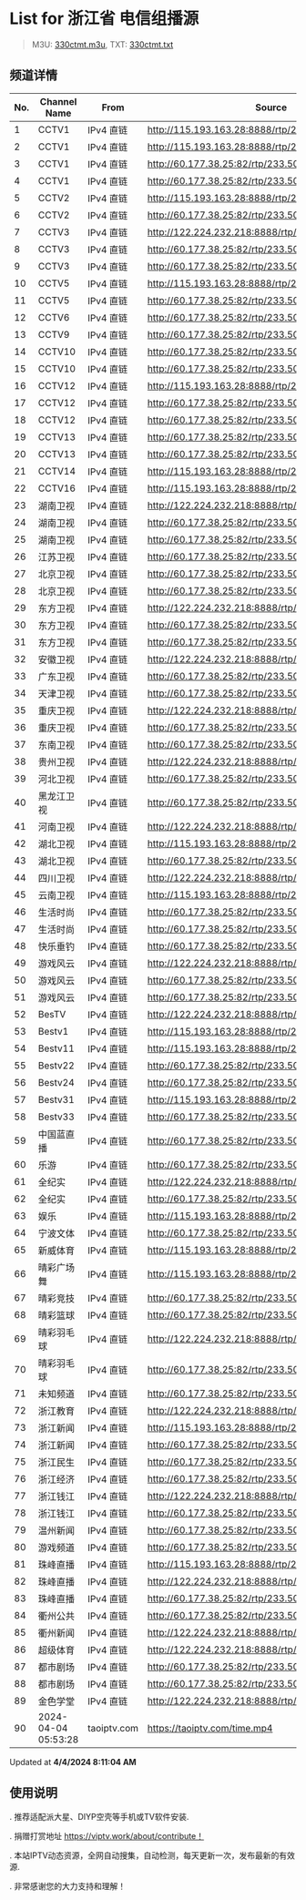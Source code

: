 # List for **浙江省 电信组播源**

> M3U: [330ctmt.m3u](/330ctmt.m3u), TXT: [330ctmt.txt](/txt/330ctmt.txt)

## 频道详情

| No. | Channel Name | From | Source |
| --- | ------------ | ---- | ------ |
| 1 | CCTV1 | IPv4 直链 | <http://115.193.163.28:8888/rtp/233.50.200.130:5140> |
| 2 | CCTV1 | IPv4 直链 | <http://115.193.163.28:8888/rtp/233.50.200.143:5140> |
| 3 | CCTV1 | IPv4 直链 | <http://60.177.38.25:82/rtp/233.50.200.247:5140> |
| 4 | CCTV1 | IPv4 直链 | <http://60.177.38.25:82/rtp/233.50.201.222:5140> |
| 5 | CCTV2 | IPv4 直链 | <http://115.193.163.28:8888/rtp/233.50.201.119:5140> |
| 6 | CCTV2 | IPv4 直链 | <http://60.177.38.25:82/rtp/233.50.200.100:5140> |
| 7 | CCTV3 | IPv4 直链 | <http://122.224.232.218:8888/rtp/233.50.201.196:5140> |
| 8 | CCTV3 | IPv4 直链 | <http://60.177.38.25:82/rtp/233.50.200.107:5140> |
| 9 | CCTV3 | IPv4 直链 | <http://60.177.38.25:82/rtp/233.50.201.196:5140> |
| 10 | CCTV5 | IPv4 直链 | <http://115.193.163.28:8888/rtp/233.50.201.197:5140> |
| 11 | CCTV5 | IPv4 直链 | <http://60.177.38.25:82/rtp/233.50.200.108:5140> |
| 12 | CCTV6 | IPv4 直链 | <http://60.177.38.25:82/rtp/233.50.200.109:5140> |
| 13 | CCTV9 | IPv4 直链 | <http://60.177.38.25:82/rtp/233.50.201.121:5140> |
| 14 | CCTV10 | IPv4 直链 | <http://60.177.38.25:82/rtp/233.50.200.22:5140> |
| 15 | CCTV10 | IPv4 直链 | <http://60.177.38.25:82/rtp/233.50.201.122:5140> |
| 16 | CCTV12 | IPv4 直链 | <http://115.193.163.28:8888/rtp/233.50.200.21:5140> |
| 17 | CCTV12 | IPv4 直链 | <http://60.177.38.25:82/rtp/233.50.200.21:5140> |
| 18 | CCTV12 | IPv4 直链 | <http://60.177.38.25:82/rtp/233.50.201.123:5140> |
| 19 | CCTV13 | IPv4 直链 | <http://60.177.38.25:82/rtp/233.50.200.111:5140> |
| 20 | CCTV13 | IPv4 直链 | <http://60.177.38.25:82/rtp/233.50.201.246:5140> |
| 21 | CCTV14 | IPv4 直链 | <http://115.193.163.28:8888/rtp/233.50.200.20:5140> |
| 22 | CCTV16 | IPv4 直链 | <http://115.193.163.28:8888/rtp/233.50.200.112:5140> |
| 23 | 湖南卫视 | IPv4 直链 | <http://122.224.232.218:8888/rtp/233.50.200.190:5140> |
| 24 | 湖南卫视 | IPv4 直链 | <http://60.177.38.25:82/rtp/233.50.200.190:5140> |
| 25 | 湖南卫视 | IPv4 直链 | <http://60.177.38.25:82/rtp/233.50.201.103:5140> |
| 26 | 江苏卫视 | IPv4 直链 | <http://60.177.38.25:82/rtp/233.50.201.106:5140> |
| 27 | 北京卫视 | IPv4 直链 | <http://60.177.38.25:82/rtp/233.50.200.179:5140> |
| 28 | 北京卫视 | IPv4 直链 | <http://60.177.38.25:82/rtp/233.50.201.107:5140> |
| 29 | 东方卫视 | IPv4 直链 | <http://122.224.232.218:8888/rtp/233.50.201.125:5140> |
| 30 | 东方卫视 | IPv4 直链 | <http://60.177.38.25:82/rtp/233.50.200.146:5140> |
| 31 | 东方卫视 | IPv4 直链 | <http://60.177.38.25:82/rtp/233.50.201.125:5140> |
| 32 | 安徽卫视 | IPv4 直链 | <http://122.224.232.218:8888/rtp/233.50.201.113:5140> |
| 33 | 广东卫视 | IPv4 直链 | <http://60.177.38.25:82/rtp/233.50.200.187:5140> |
| 34 | 天津卫视 | IPv4 直链 | <http://60.177.38.25:82/rtp/233.50.201.104:5140> |
| 35 | 重庆卫视 | IPv4 直链 | <http://122.224.232.218:8888/rtp/233.50.201.143:5140> |
| 36 | 重庆卫视 | IPv4 直链 | <http://60.177.38.25:82/rtp/233.50.201.143:5140> |
| 37 | 东南卫视 | IPv4 直链 | <http://60.177.38.25:82/rtp/233.50.201.146:5140> |
| 38 | 贵州卫视 | IPv4 直链 | <http://122.224.232.218:8888/rtp/233.50.201.142:5140> |
| 39 | 河北卫视 | IPv4 直链 | <http://60.177.38.25:82/rtp/233.50.200.105:5140> |
| 40 | 黑龙江卫视 | IPv4 直链 | <http://60.177.38.25:82/rtp/233.50.201.115:5140> |
| 41 | 河南卫视 | IPv4 直链 | <http://122.224.232.218:8888/rtp/233.50.201.144:5140> |
| 42 | 湖北卫视 | IPv4 直链 | <http://115.193.163.28:8888/rtp/233.50.201.114:5140> |
| 43 | 湖北卫视 | IPv4 直链 | <http://60.177.38.25:82/rtp/233.50.200.147:5140> |
| 44 | 四川卫视 | IPv4 直链 | <http://122.224.232.218:8888/rtp/233.50.201.139:5140> |
| 45 | 云南卫视 | IPv4 直链 | <http://115.193.163.28:8888/rtp/233.50.200.115:5140> |
| 46 | 生活时尚 | IPv4 直链 | <http://60.177.38.25:82/rtp/233.50.200.15:5140> |
| 47 | 生活时尚 | IPv4 直链 | <http://60.177.38.25:82/rtp/233.50.201.187:5140> |
| 48 | 快乐垂钓 | IPv4 直链 | <http://60.177.38.25:82/rtp/233.50.200.123:5140> |
| 49 | 游戏风云 | IPv4 直链 | <http://122.224.232.218:8888/rtp/233.50.200.14:5140> |
| 50 | 游戏风云 | IPv4 直链 | <http://60.177.38.25:82/rtp/233.50.200.14:5140> |
| 51 | 游戏风云 | IPv4 直链 | <http://60.177.38.25:82/rtp/233.50.201.183:5140> |
| 52 | BesTV | IPv4 直链 | <http://122.224.232.218:8888/rtp/233.50.201.201:5140> |
| 53 | Bestv1 | IPv4 直链 | <http://115.193.163.28:8888/rtp/233.50.200.32:5140> |
| 54 | Bestv11 | IPv4 直链 | <http://115.193.163.28:8888/rtp/233.50.200.122:5140> |
| 55 | Bestv22 | IPv4 直链 | <http://60.177.38.25:82/rtp/233.50.200.237:5140> |
| 56 | Bestv24 | IPv4 直链 | <http://60.177.38.25:82/rtp/233.50.200.31:5140> |
| 57 | Bestv31 | IPv4 直链 | <http://115.193.163.28:8888/rtp/233.50.200.234:5140> |
| 58 | Bestv33 | IPv4 直链 | <http://60.177.38.25:82/rtp/233.50.200.246:5140> |
| 59 | 中国蓝直播 | IPv4 直链 | <http://60.177.38.25:82/rtp/233.50.201.193:5140> |
| 60 | 乐游 | IPv4 直链 | <http://60.177.38.25:82/rtp/233.50.201.185:5140> |
| 61 | 全纪实 | IPv4 直链 | <http://122.224.232.218:8888/rtp/233.50.200.148:5140> |
| 62 | 全纪实 | IPv4 直链 | <http://60.177.38.25:82/rtp/233.50.200.148:5140> |
| 63 | 娱乐 | IPv4 直链 | <http://115.193.163.28:8888/rtp/233.50.201.116:5140> |
| 64 | 宁波文体 | IPv4 直链 | <http://60.177.38.25:82/rtp/233.50.201.179:5140> |
| 65 | 新威体育 | IPv4 直链 | <http://115.193.163.28:8888/rtp/233.50.201.203:5140> |
| 66 | 晴彩广场舞 | IPv4 直链 | <http://115.193.163.28:8888/rtp/233.50.202.29:5140> |
| 67 | 晴彩竞技 | IPv4 直链 | <http://60.177.38.25:82/rtp/233.50.201.108:5140> |
| 68 | 晴彩篮球 | IPv4 直链 | <http://60.177.38.25:82/rtp/233.50.201.194:5140> |
| 69 | 晴彩羽毛球 | IPv4 直链 | <http://122.224.232.218:8888/rtp/233.50.202.28:5140> |
| 70 | 晴彩羽毛球 | IPv4 直链 | <http://60.177.38.25:82/rtp/233.50.202.28:5140> |
| 71 | 未知频道 | IPv4 直链 | <http://60.177.38.25:82/rtp/233.50.201.224:5140> |
| 72 | 浙江教育 | IPv4 直链 | <http://122.224.232.218:8888/rtp/233.50.201.134:5140> |
| 73 | 浙江新闻 | IPv4 直链 | <http://115.193.163.28:8888/rtp/233.50.201.137:5140> |
| 74 | 浙江新闻 | IPv4 直链 | <http://60.177.38.25:82/rtp/233.50.201.137:5140> |
| 75 | 浙江民生 | IPv4 直链 | <http://60.177.38.25:82/rtp/233.50.201.136:5140> |
| 76 | 浙江经济 | IPv4 直链 | <http://60.177.38.25:82/rtp/233.50.201.133:5140> |
| 77 | 浙江钱江 | IPv4 直链 | <http://122.224.232.218:8888/rtp/233.50.201.132:5140> |
| 78 | 浙江钱江 | IPv4 直链 | <http://60.177.38.25:82/rtp/233.50.201.132:5140> |
| 79 | 温州新闻 | IPv4 直链 | <http://60.177.38.25:82/rtp/233.50.201.87:5140> |
| 80 | 游戏频道 | IPv4 直链 | <http://60.177.38.25:82/rtp/233.50.201.207:5140> |
| 81 | 珠峰直播 | IPv4 直链 | <http://115.193.163.28:8888/rtp/233.50.201.227:5140> |
| 82 | 珠峰直播 | IPv4 直链 | <http://122.224.232.218:8888/rtp/233.50.201.227:5140> |
| 83 | 珠峰直播 | IPv4 直链 | <http://60.177.38.25:82/rtp/233.50.201.227:5140> |
| 84 | 衢州公共 | IPv4 直链 | <http://60.177.38.25:82/rtp/233.50.202.12:5140> |
| 85 | 衢州新闻 | IPv4 直链 | <http://122.224.232.218:8888/rtp/233.50.202.11:5140> |
| 86 | 超级体育 | IPv4 直链 | <http://122.224.232.218:8888/rtp/233.50.201.202:5140> |
| 87 | 都市剧场 | IPv4 直链 | <http://60.177.38.25:82/rtp/233.50.200.11:5140> |
| 88 | 都市剧场 | IPv4 直链 | <http://60.177.38.25:82/rtp/233.50.201.190:5140> |
| 89 | 金色学堂 | IPv4 直链 | <http://122.224.232.218:8888/rtp/233.50.201.186:5140> |
| 90 | 2024-04-04 05:53:28 | taoiptv.com | <https://taoiptv.com/time.mp4> |

Updated at **4/4/2024 8:11:04 AM**

## 使用说明

. 推荐适配派大星、DIYP空壳等手机或TV软件安装.

. 捐赠打赏地址 https://viptv.work/about/contribute！

. 本站IPTV动态资源，全网自动搜集，自动检测，每天更新一次，发布最新的有效源.

. 非常感谢您的大力支持和理解！